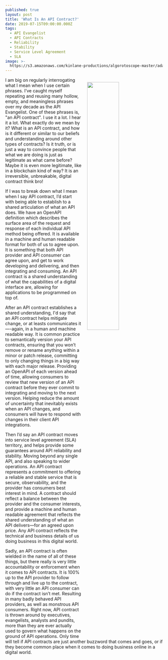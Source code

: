 ```yaml
---
published: true
layout: post
title: 'What Is An API Contract?'
date: 2019-07-15T09:00:00.000Z
tags:
  - API Evangelist
  - API Contracts
  - Reliability
  - Stability
  - Service Level Agreement
  - SLA
image: >-
  https://s3.amazonaws.com/kinlane-productions/algorotoscope-master/adam-smith-adam-smith-purp-paper.jpg
---
```

<img src="{{ page.image }}" width="45%" align="right" style="padding: 15px;" />
I am big on regularly interrogating what I mean when I use certain phrases. I’ve caught myself repeating and reusing many hollow, empty, and meaningless phrases over my decade as the API Evangelist. One of these phrases is, "an API contract". I use it a lot. I hear it a lot. What exactly do we mean by it? What is an API contract, and how is it different or similar to our beliefs and understanding around other types of contracts? Is it truth, or is just a way to convince people that what we are doing is just as legitimate as what came before? Maybe it is even more legitimate, like in a blockchain kind of way? It is an irreversible, unbreakable, digital contract think bro!

If I was to break down what I mean when I say API contract, I’d start with being able to establish to a shared articulation of what an API does. We have an OpenAPI definition which describes the surface area of the request and response of each individual API method being offered. It is available in a machine and human readable format for both of us to agree upon. It is something that both API provider and API consumer can agree upon, and get to work developing and delivering, and then integrating and consuming. An API contract is a shared understanding of what the capabilities of a digital interface are, allowing for applications to be programmed on top of.

After an API contract establishes a shared understanding, I'd say that an API contract helps mitigate change, or at leasts communicates it—-again, in a human and machine readable way. It is common practice to semantically version your API contracts, ensuring that you won’t remove or rename anything within a minor or patch release, committing to only changing things in a big way with each major release. Providing an OpenAPI of each version ahead of time, allowing consumers to review that new version of an API contract before they ever commit to integrating and moving to the next version. Helping reduce the amount of uncertainty that inevitably exists when an API changes, and consumers will have to respond with changes in their client API integrations.

Then I’d say an API contract moves into service level agreement (SLA) territory, and helps provide some guarantees around API reliability and stability. Moving beyond any single API, and also speaking to wider operations. An API contract represents a commitment to offering a reliable and stable service that is secure, observability, and the provider has consumers best interest in mind. A contract should reflect a balance between the provider and the consumer interests, and provide a machine and human readable agreement that reflects the shared understanding of what an API delivers—for an agreed upon price. Any API contract reflects the technical and business details of us doing business in this digital world.

Sadly, an API contract is often wielded in the name of all of these things, but there really is very little accountability or enforcement when it comes to API contracts. It is 100% up to the API provider to follow through and live up to the contract, with very little an API consumer can do if the contract isn’t met. Resulting in many badly behaved API providers, as well as monstrous API consumers. Right now, API contract is thrown around by executives, evangelists, analysts and pundits, more than they are ever actually used to govern what happens on the ground of API operations. Only time will tell if API contracts are just another buzzword that comes and goes, or if they become common place when it comes to doing business online in a digital world.
